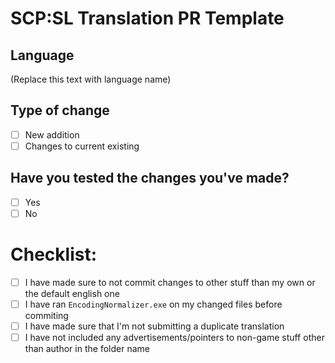 # SCP:SL Translation PR Template

## Language
(Replace this text with language name)

## Type of change
- [ ] New addition
- [ ] Changes to current existing

## Have you tested the changes you've made?
- [ ] Yes
- [ ] No

# Checklist:
- [ ] I have made sure to not commit changes to other stuff than my own or the default english one
- [ ] I have ran `EncodingNormalizer.exe` on my changed files before commiting
- [ ] I have made sure that I'm not submitting a duplicate translation 
- [ ] I have not included any advertisements/pointers to non-game stuff other than author in the folder name
